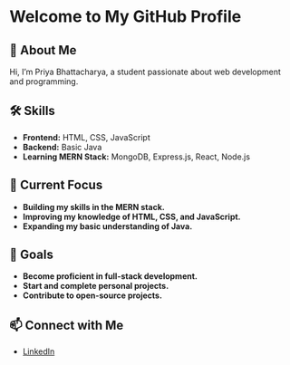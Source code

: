 # Welcome to My GitHub Profile

## 👋 About Me

Hi, I’m Priya Bhattacharya, a student passionate about web development and programming. 

## 🛠️ Skills

- **Frontend:** HTML, CSS, JavaScript
- **Backend:** Basic Java
- **Learning MERN Stack:** MongoDB, Express.js, React, Node.js

## 🚀 Current Focus

- **Building my skills in the MERN stack.**
- **Improving my knowledge of HTML, CSS, and JavaScript.**
- **Expanding my basic understanding of Java.**

## 🌱 Goals

- **Become proficient in full-stack development.**
- **Start and complete personal projects.**
- **Contribute to open-source projects.**

## 📫 Connect with Me

- [LinkedIn](https://www.linkedin.com/in/priya-bhattacharya-99751b31a)



